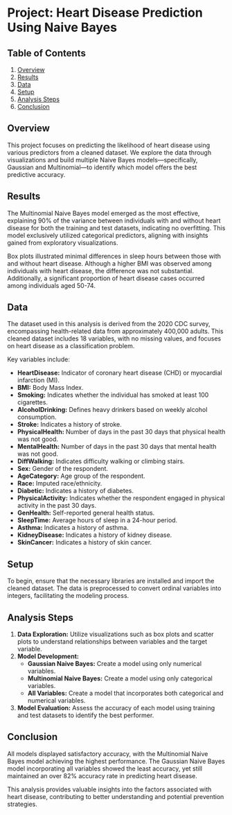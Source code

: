 # Project: Heart Disease Prediction Using Naive Bayes
 
## Table of Contents 
1. [Overview](#overview)
2. [Results](#results)
3. [Data](#data)
4. [Setup](#setup)
5. [Analysis Steps](#analysis-steps)
6. [Conclusion](#conclusion)

## Overview
This project focuses on predicting the likelihood of heart disease using various predictors from a cleaned dataset. We explore the data through visualizations and build multiple Naive Bayes models—specifically, Gaussian and Multinomial—to identify which model offers the best predictive accuracy.

## Results
The Multinomial Naive Bayes model emerged as the most effective, explaining 90% of the variance between individuals with and without heart disease for both the training and test datasets, indicating no overfitting. This model exclusively utilized categorical predictors, aligning with insights gained from exploratory visualizations.

Box plots illustrated minimal differences in sleep hours between those with and without heart disease. Although a higher BMI was observed among individuals with heart disease, the difference was not substantial. Additionally, a significant proportion of heart disease cases occurred among individuals aged 50-74.

## Data
The dataset used in this analysis is derived from the 2020 CDC survey, encompassing health-related data from approximately 400,000 adults. This cleaned dataset includes 18 variables, with no missing values, and focuses on heart disease as a classification problem.

Key variables include:

- **HeartDisease:** Indicator of coronary heart disease (CHD) or myocardial infarction (MI).
- **BMI:** Body Mass Index.
- **Smoking:** Indicates whether the individual has smoked at least 100 cigarettes.
- **AlcoholDrinking:** Defines heavy drinkers based on weekly alcohol consumption.
- **Stroke:** Indicates a history of stroke.
- **PhysicalHealth:** Number of days in the past 30 days that physical health was not good.
- **MentalHealth:** Number of days in the past 30 days that mental health was not good.
- **DiffWalking:** Indicates difficulty walking or climbing stairs.
- **Sex:** Gender of the respondent.
- **AgeCategory:** Age group of the respondent.
- **Race:** Imputed race/ethnicity.
- **Diabetic:** Indicates a history of diabetes.
- **PhysicalActivity:** Indicates whether the respondent engaged in physical activity in the past 30 days.
- **GenHealth:** Self-reported general health status.
- **SleepTime:** Average hours of sleep in a 24-hour period.
- **Asthma:** Indicates a history of asthma.
- **KidneyDisease:** Indicates a history of kidney disease.
- **SkinCancer:** Indicates a history of skin cancer.

## Setup
To begin, ensure that the necessary libraries are installed and import the cleaned dataset. The data is preprocessed to convert ordinal variables into integers, facilitating the modeling process.

## Analysis Steps
1. **Data Exploration:** Utilize visualizations such as box plots and scatter plots to understand relationships between variables and the target variable.
2. **Model Development:**
   - **Gaussian Naive Bayes:** Create a model using only numerical variables.
   - **Multinomial Naive Bayes:** Create a model using only categorical variables.
   - **All Variables:** Create a model that incorporates both categorical and numerical variables.
3. **Model Evaluation:** Assess the accuracy of each model using training and test datasets to identify the best performer.

## Conclusion
All models displayed satisfactory accuracy, with the Multinomial Naive Bayes model achieving the highest performance. The Gaussian Naive Bayes model incorporating all variables showed the least accuracy, yet still maintained an over 82% accuracy rate in predicting heart disease.

This analysis provides valuable insights into the factors associated with heart disease, contributing to better understanding and potential prevention strategies.
